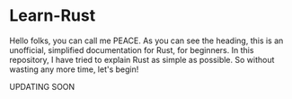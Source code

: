 # Learn-Rust
Hello folks, you can call me PEACE. As you can see the heading, this is an unofficial, simplified documentation for Rust, for beginners. In this repository, I have tried to explain Rust as simple as possible. So without wasting any more time, let's begin!


UPDATING SOON
